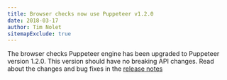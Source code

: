 ```yaml
---
title: Browser checks now use Puppeteer v1.2.0
date: 2018-03-17
author: Tim Nolet
sitemapExclude: true
---
```


The browser checks Puppeteer engine has been upgraded to Puppeteer version 1.2.0. This version should
have no breaking API changes. Read about the changes and bug fixes in the [release notes](https://github.com/GoogleChrome/puppeteer/releases/tag/v1.2.0)
